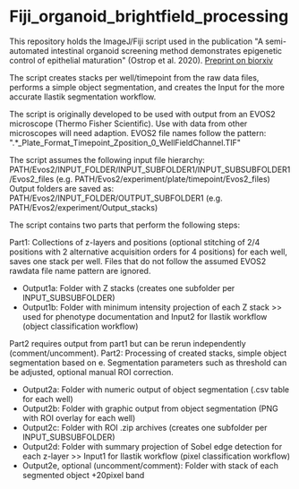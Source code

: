 # Fiji_organoid_brightfield_processing

This repository holds the ImageJ/Fiji script used in the publication "A semi-automated intestinal organoid screening method demonstrates epigenetic control of epithelial maturation" (Ostrop et al. 2020). [Preprint on biorxiv](https://doi.org/10.1101/2020.07.23.217414)

The script creates stacks per well/timepoint from the raw data files, performs a simple object segmentation, and creates the Input for the more accurate Ilastik segmentation workflow.

The script is originally developed to be used with output from an EVOS2 microscope (Thermo Fisher Scientific). Use with data from other microscopes will need adaption.
EVOS2 file names follow the pattern: ".*_Plate_Format_Timepoint_Zposition_0_WellFieldChannel.TIF"

The script assumes the following input file hierarchy: PATH/Evos2/INPUT_FOLDER/INPUT_SUBFOLDER1/INPUT_SUBSUBFOLDER1/Evos2_files (e.g. PATH/Evos2/experiment/plate/timepoint/Evos2_files)
Output folders are saved as: PATH/Evos2/INPUT_FOLDER/OUTPUT_SUBFOLDER1 (e.g. PATH/Evos2/experiment/Output_stacks)

The script contains two parts that perform the following steps:

Part1: Collections of z-layers and positions (optional stitching of 2/4 positions with 2 alternative acquisition orders for 4 positions) for each well, saves one stack per well. Files that do not follow the assumed EVOS2 rawdata file name pattern are ignored.
- Output1a: Folder with Z stacks (creates one subfolder per INPUT_SUBSUBFOLDER)
- Output1b: Folder with minimum intensity projection of each Z stack >> used for phenotype documentation and Input2 for Ilastik workflow (object classification workflow)

Part2 requires output from part1 but can be rerun independently (comment/uncomment). Part2: Processing of created stacks, simple object segmentation based on e. Segmentation parameters such as threshold can be adjusted, optional manual ROI correction.
- Output2a: Folder with numeric output of object segmentation (.csv table for each well)
- Output2b: Folder with graphic output from object segmentation (PNG with ROI overlay for each well)
- Output2c: Folder with ROI .zip archives (creates one subfolder per INPUT_SUBSUBFOLDER)
- Output2d: Folder with summary projection of Sobel edge detection for each z-layer >> Input1 for Ilastik workflow (pixel classification workflow)
- Output2e, optional (uncomment/comment): Folder with stack of each segmented object +20pixel band
